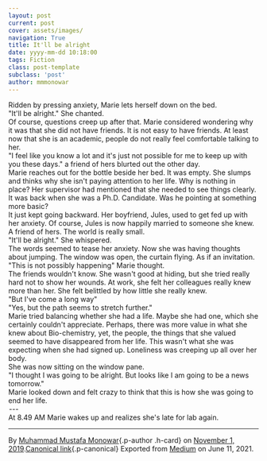 ```yaml
---
layout: post
current: post
cover: assets/images/
navigation: True
title: It'll be alright
date: yyyy-mm-dd 10:18:00
tags: Fiction
class: post-template
subclass: 'post'
author: mmmonowar
---
```


Ridden by pressing anxiety, Marie lets herself down on
the bed.\
"It'll be alright." She chanted.\
Of course, questions creep up after that. Marie considered wondering why
it was that she did not have friends. It is not easy to have friends. At
least now that she is an academic, people do not really feel comfortable
talking to her.\
"I feel like you know a lot and it's just not possible for me to keep up
with you these days." a friend of hers blurted out the other day.\
Marie reaches out for the bottle beside her bed. It was empty. She
slumps and thinks why she isn't paying attention to her life. Why is
nothing in place? Her supervisor had mentioned that she needed to see
things clearly. It was back when she was a Ph.D. Candidate. Was he
pointing at something more basic?\
It just kept going backward. Her boyfriend, Jules, used to get fed up
with her anxiety. Of course, Jules is now happily married to someone she
knew. A friend of hers. The world is really small.\
"It'll be alright." She whispered.\
The words seemed to tease her anxiety. Now she was having thoughts about
jumping. The window was open, the curtain flying. As if an invitation.\
"This is not possibly happening" Marie thought.\
The friends wouldn't know. She wasn't good at hiding, but she tried
really hard not to show her wounds. At work, she felt her colleagues
really knew more than her. She felt belittled by how little she really
knew.\
"But I've come a long way"\
"Yes, but the path seems to stretch further."\
Marie tried balancing whether she had a life. Maybe she had one, which
she certainly couldn't appreciate. Perhaps, there was more value in what
she knew about Bio-chemistry, yet, the people, the things that she
valued seemed to have disappeared from her life. This wasn't what she
was expecting when she had signed up. Loneliness was creeping up all
over her body.\
She was now sitting on the window pane. \
"I thought I was going to be alright. But looks like I am going to be a
news tomorrow."\
Marie looked down and felt crazy to think that this is how she was going
to end her life.\
 --- \
At 8.49 AM Marie wakes up and realizes she's late for lab again.

---

By [Muhammad Mustafa Monowar](https://medium.com/@mmmonowar){.p-author
.h-card} on [November 1, 2019](https://medium.com/p/9e56528c521a).[Canonical
link](https://medium.com/@mmmonowar/itll-be-alright-9e56528c521a){.p-canonical}
Exported from [Medium](https://medium.com) on June 11, 2021.

